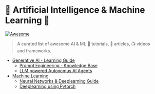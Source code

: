 # 🤖 Artificial Intelligence & Machine Learning 🧠

[![Awesome](https://awesome.re/badge-flat2.svg)](https://awesome.re) 
> A curated list of awesome AI & ML :orange_book: tutorials, :page_with_curl: articles, :tv: videos and frameworks.

- [Generative AI - Learning Guide](docs/generative-ai.md)
    - [Prompt Engineering - Knowledge Base](docs/prompt-engineering-resources.md)
    - [LLM powered Autonomus AI Agents](docs/llm-powered-autonomous-ai-agents.md)
- [Machine Learning](docs/machine-learning.md)
    - [Neural Networks & Deeplearning Guide](docs/neural-networks-deeplearning.md)
    - [Deeplearning using Pytorch](deeplearning-using-pytorch)